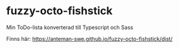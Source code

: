 # fuzzy-octo-fishstick
Min ToDo-lista konverterad till Typescript och Sass

Finns här: <a href="https://anteman-swe.github.io/fuzzy-octo-fishstick/dist/">https://anteman-swe.github.io/fuzzy-octo-fishstick/dist/</a>
